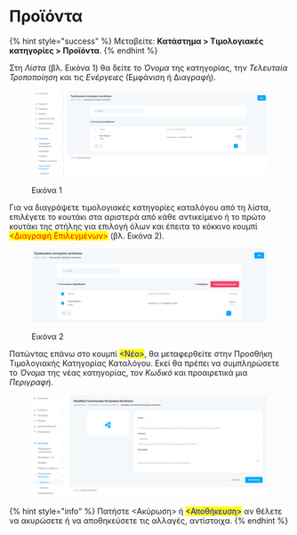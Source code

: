 # Προϊόντα

{% hint style="success" %}
Μεταβείτε: **Κατάστημα > Τιμολογιακές κατηγορίες > Προϊόντα**.
{% endhint %}

Στη _Λίστα_ (βλ. Εικόνα 1) θα δείτε το _Όνομα_ της κατηγορίας, την _Τελευταία Τροποποίηση_ και τις _Ενέργειες_ (Εμφάνιση ή Διαγραφή).

<figure><img src="../../.gitbook/assets/ScreenHunter 691.png" alt=""><figcaption><p>Εικόνα 1</p></figcaption></figure>

Για να διαγράψετε τιμολογιακές κατηγορίες καταλόγου από τη λίστα, επιλέγετε το κουτάκι στα αριστερά από κάθε αντικείμενο ή το πρώτο κουτάκι της στήλης για επιλογή όλων και έπειτα το κόκκινο κουμπί <mark style="color:red;"><Διαγραφή Επιλεγμένων></mark> (βλ. Εικόνα 2).

<figure><img src="../../.gitbook/assets/ScreenHunter 692.png" alt=""><figcaption><p>Εικόνα 2</p></figcaption></figure>



Πατώντας επάνω στο κουμπί <mark style="color:blue;"><Νέο></mark>, θα μεταφερθείτε στην Προσθήκη Τιμολογιακής Κατηγορίας Καταλόγου. Εκεί θα πρέπει να συμπληρώσετε το _Όνομα_ της νέας κατηγορίας, τον _Κωδικό_ και προαιρετικά μια _Περιγραφή_.&#x20;

<figure><img src="../../.gitbook/assets/ScreenHunter 77 (1).png" alt=""><figcaption></figcaption></figure>

{% hint style="info" %}
Πατήστε <Ακύρωση> ή <mark style="color:blue;"><Αποθήκευση></mark> αν θέλετε να ακυρώσετε ή να αποθηκεύσετε τις αλλαγές, αντίστοιχα.
{% endhint %}
